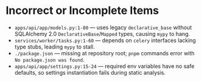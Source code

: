 # Incorrect or Incomplete Items

- `apps/api/app/models.py:1-80` — uses legacy `declarative_base` without SQLAlchemy 2.0 `DeclarativeBase`/`Mapped` types, causing `mypy` to hang.
- `services/worker/tasks.py:1-60` — depends on `celery` interfaces lacking type stubs, leading `mypy` to stall.
- `./package.json` — missing at repository root; `pnpm` commands error with `No package.json was found`.
- `apps/api/app/settings.py:15-24` — required env variables have no safe defaults, so settings instantiation fails during static analysis.
